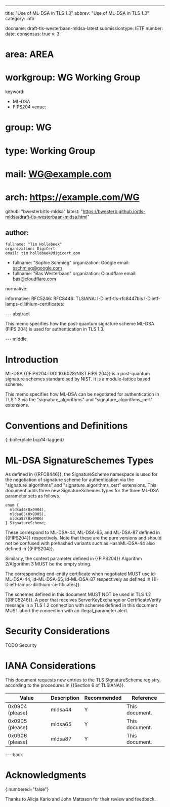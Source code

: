 ---
title: "Use of ML-DSA in TLS 1.3"
abbrev: "Use of ML-DSA in TLS 1.3"
category: info

docname: draft-tls-westerbaan-mldsa-latest
submissiontype: IETF
number:
date:
consensus: true
v: 3
# area: AREA
# workgroup: WG Working Group
keyword:
 - ML-DSA
 - FIPS204
venue:
#  group: WG
#  type: Working Group
#  mail: WG@example.com
#  arch: https://example.com/WG
  github: "bwesterb/tls-mldsa"
  latest: "https://bwesterb.github.io/tls-mldsa/draft-tls-westerbaan-mldsa.html"

author:
 -
    fullname: "Tim Hollebeek"
    organization: DigiCert
    email: tim.hollebeek@digicert.com
 -
    fullname: "Sophie Schmieg"
    organization: Google
    email: sschmieg@google.com
 -
    fullname: "Bas Westerbaan"
    organization: Cloudflare
    email: bas@cloudflare.com

normative:

informative:
 RFC5246:
 RFC8446:
 TLSIANA: I-D.ietf-tls-rfc8447bis
 I-D.ietf-lamps-dilithium-certificates:



--- abstract

This memo specifies how the post-quantum signature scheme ML-DSA (FIPS 204)
is used for authentication in TLS 1.3.


--- middle

# Introduction

ML-DSA {{!FIPS204=DOI.10.6028/NIST.FIPS.204}} is a
post-quantum signature schemes standardised by NIST. It is a
module-lattice based scheme.

This memo specifies how ML-DSA can be negotiated for authentication in TLS 1.3
via the "signature_algorithms" and "signature_algorithms_cert" extensions.

# Conventions and Definitions

{::boilerplate bcp14-tagged}

# ML-DSA SignatureSchemes Types
As defined in {{RFC8446}}, the SignatureScheme namespace is used for
the negotiation of signature scheme for authentication via the
"signature_algorithms" and "signature_algorithms_cert" extensions.
This document adds three new SignatureSchemes
types for the three ML-DSA parameter sets as follows.

~~~
enum {
  mldsa44(0x0904),
  mldsa65(0x0905),
  mldsa87(0x0906)
} SignatureScheme;
~~~

These correspond to ML-DSA-44, ML-DSA-65, and ML-DSA-87 defined
in {{FIPS204}} respectively. Note that these are the pure versions and should not be confused
with prehashed variants such as HashML-DSA-44 also defined in {{FIPS204}}.

Similarly, the context parameter defined in {{FIPS204}} Algorithm 2/Algorithm 3
MUST be the empty string.

The corresponding end-entity certificate when negotiated MUST
use id-ML-DSA-44, id-ML-DSA-65, id-ML-DSA-87 respectively as
defined in {{I-D.ietf-lamps-dilithium-certificates}}.

The schemes defined in this document MUST NOT be used in TLS 1.2 {{RFC5246}}.
A peer that receives ServerKeyExchange or CertificateVerify message in a TLS
1.2 connection with schemes defined in this document MUST abort the connection
with an illegal_parameter alert.

# Security Considerations

TODO Security


# IANA Considerations

This document requests new entries to the TLS SignatureScheme registry,
according to the procedures in {{Section 6 of TLSIANA}}.

| Value           | Description | Recommended | Reference      |
|-----------------|-------------|-------------|----------------|
| 0x0904 (please) | mldsa44     | Y           | This document. |
| 0x0905 (please) | mldsa65     | Y           | This document. |
| 0x0906 (please) | mldsa87     | Y           | This document. |

--- back

# Acknowledgments
{:numbered="false"}

Thanks to Alicja Kario and John Mattsson for their review and feedback.
